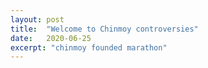 ```yaml
---
layout: post
title:  "Welcome to Chinmoy controversies"
date:   2020-06-25
excerpt: "chinmoy founded marathon"
---
```

